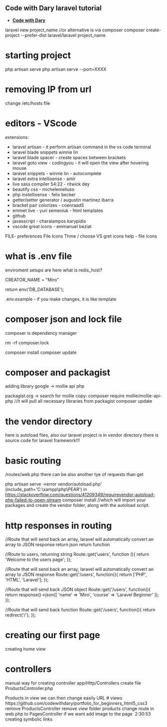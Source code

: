 ## Code with Dary laravel tutorial

- **[Code with Dary](https://www.youtube.com/watch?v=376vZ1wNYPA)**

laravel new project_name
//or alternative is via composer
composer create-project --prefer-dist laravel/laravel project_name

# starting project
php artisan serve
php artisan serve --port=XXXX

# removing IP from url
change /etc/hosts file

# editors - VScode
extensions:
- laravel artisan - it perform artisan command in the vs code terminal
- laravel blade snippets winnie lin
- laravel blade spacer - create spaces between brackets
- laravel goto view - codingyou - it will open the view after hovering mouse
- laravel snippets - winnie lin - autocomplete
- laravel extra intellisense - amir
- live sass compiler 54:22 - ritwick dey
- beautify css - michelemelluso
- php instellisense - felix becker
- getter/setter generator / augustin martinez ibarra
- bracket pair colorizes - coenraadS
- emmet live - yuri semeniuk - html templates
- github
- javasscript - charalampos karypidis
- vscode great icons - emmanuel beziat

FILE- preferences File Icons Thme / choose VS gret icons
help - file icons

# what is .env file
enviroment setups are here
what is redis_host?

CREATOR_NAME = "Miro"

return env('DB_DATABASE');

.env.example - if you make changes, it is like template

# composer json and lock file
composer is dependency manager

rm -rf composer.lock

composer install
composer update

# composer and packagist
adding library 
google -> mollie api php

packagist.org -> search for mollie
copy:
composer require mollie/mollie-api-php
//it will pull all necessary libraries from packagist
composer update

# the vendor directory
here is autoload files, also our laravel project is in vendor directory
there is source code for laravel framework!!!

# basic routing
/routes/web.php
there can be also another tye of requests than get

php artisan serve
->error vendor/autoload.php' (include_path='C:\xampp\php\PEAR') in
https://stackoverflow.com/questions/41209349/requirevendor-autoload-php-failed-to-open-stream
composer install
//which will import your packages and create the vendor folder, along with the autoload script.

# http responses in routing
//Route that will send back an array, laravel will automatically convert an array to JSON response
return json
return function

//Route to users, returning string
Route::get('users', function (){
    return 'Welcome to the users page';
});

//Route that will send back an array, laravel will automatically convert an array to JSON response
Route::get('/users', function(){
    return ['PHP', 'HTML', 'Laravel'];
});

//Route that will send back JSON object
Route::get('/users', function(){
    return response()->json([
        'name' => 'Miro',
        'course' => 'Laravel Beginner'
    ]);
});


//Route that will send back function
Route::get('/users', function(){
    return redirect('/');
});

# creating our first page
creating home view

# controllers
manual way for creating controller
app/Http/Controllers
create file ProductsController.php

<?php

namespace App\Http\Controllers;

class ProductsController extends Controller {

}

instead doing this we can use artisan to create controller for us

php artisan list
//show commands with examples

php artisan make:controller ProductsController

we will edit web.php to send data to controller and then to view

# passing data to views
1, option
compact()
inside views folder, inside product/index.blade.php

2, option
with() 
we can pass only one parameter, but this can be solved by passing array

3, option directly in the view

# route parameters
up till now we have been doing request on the single page

# named routes
function name() assign name to the route

route is global method
<a href="{{ route('products')}}">Products</a>   in view we can then change easily URL

# views
https://github.com/codewithdary/portfolio_for_beginners_html5_css3

remove ProductsController
remove view folder products
change route in web.php to PagesController

if we want add image to the page
<img src="{{ URL('images/icon-box.jpg') }}" alt="">

2:30:53 creating symbolic links